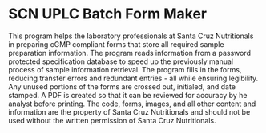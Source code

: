 # SCN UPLC Batch Form Maker
This program helps the laboratory professionals at Santa Cruz Nutritionals in preparing cGMP compliant forms that store all required sample preparation information. The program reads information from a password protected specification database to speed up the previously manual process of sample information retrieval. The program fills in the forms, reducing transfer errors and redundant entries - all while ensuring legibility. Any unused portions of the forms are crossed out, initialed, and date stamped. A PDF is created so that it can be reviewed for accuracy by he analyst before printing. The code, forms, images, and all other content and information are the property of Santa Cruz Nutritionals and should not be used without the written permission of Santa Cruz Nutritionals.
